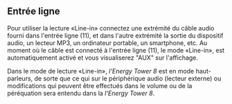 ## Entrée ligne 

Pour utiliser la lecture «Line-in» connectez une extrémité du câble audio fourni dans l'entrée ligne (11), et dans l'autre extrémité la sortie du dispositif audio, un lecteur MP3, un ordinateur portable, un smartphone, etc. Au moment où le câble est connecté à l'entrée ligne (11), le mode «Line-in», est automatiquement activé et vous visualiserez "AUX" sur l'affichage. 

Dans le mode de lecture «Line-in»,  *l'Energy Tower 8* est en mode haut-parleurs, de sorte que ce qui sur le périphérique audio (lecteur externe) ou modifications qui peuvent être effectués dans le volume ou de la péréquation sera entendu dans la *l'Energy Tower 8*.
